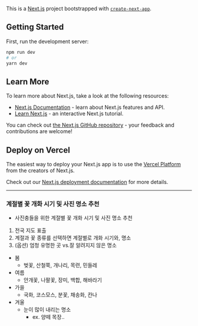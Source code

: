 This is a [Next.js](https://nextjs.org/) project bootstrapped with [`create-next-app`](https://github.com/vercel/next.js/tree/canary/packages/create-next-app).

## Getting Started

First, run the development server:

```bash
npm run dev
# or
yarn dev
```

## Learn More

To learn more about Next.js, take a look at the following resources:

- [Next.js Documentation](https://nextjs.org/docs) - learn about Next.js features and API.
- [Learn Next.js](https://nextjs.org/learn) - an interactive Next.js tutorial.

You can check out [the Next.js GitHub repository](https://github.com/vercel/next.js/) - your feedback and contributions are welcome!

## Deploy on Vercel

The easiest way to deploy your Next.js app is to use the [Vercel Platform](https://vercel.com/new?utm_medium=default-template&filter=next.js&utm_source=create-next-app&utm_campaign=create-next-app-readme) from the creators of Next.js.

Check out our [Next.js deployment documentation](https://nextjs.org/docs/deployment) for more details.

---
### 계절별 꽃 개화 시기 및 사진 명소 추천

- 사진충들을 위한 계절별 꽃 개화 시기 및 사진 명소 추천
 
1. 전국 지도 표출
2. 계절과 꽃 종류를 선택하면 계절별로 개화 시기와, 명소
3. (옵션) 엄청 유명한 곳 vs.잘 알려지지 않은 명소

- 봄
    - 벚꽃, 산철쭉, 개나리, 목련, 민들레
- 여름
   - 안개꽃, 나팔꽃, 장미, 백합, 해바라기
- 가을
   - 국화, 코스모스, 분꽃, 채송화, 칸나
- 겨울
    - 눈이 많이 내리는 명소
        - ex. 양떼 목장..